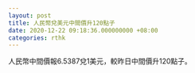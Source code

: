```yaml
---
layout: post
title: 人民幣兌美元中間價升120點子
date: 2020-12-22 09:18:36.000000000 +08:00
categories: rthk
---
```


人民幣中間價報6.5387兌1美元，較昨日中間價升120點子。
